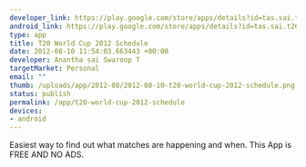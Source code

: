 ```yaml
--- 
developer_link: https://play.google.com/store/apps/details?id=tas.sai.t20wc2012
android_link: https://play.google.com/store/apps/details?id=tas.sai.t20wc2012
type: app
title: T20 World Cup 2012 Schedule
date: 2012-08-10 11:54:03.663443 +00:00
developer: Anantha sai Swaroop T
targetMarket: Personal
email: ""
thumb: /uploads/app/2012-08/2012-08-10-t20-world-cup-2012-schedule.png
status: publish
permalink: /app/t20-world-cup-2012-schedule
devices: 
- android
---
```


Easiest way to find out what matches are happening and when. This App is FREE AND NO ADS.
